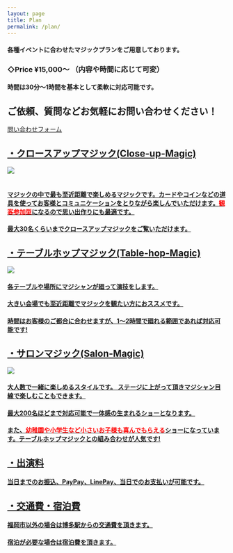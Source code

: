 ```yaml
---
layout: page
title: Plan
permalink: /plan/
---
```


#### 各種イベントに合わせたマジックプランをご用意しております。
### **◇Price ¥15,000〜** （内容や時間に応じて可変）
#### 時間は30分〜1時間を基本として柔軟に対応可能です。
## ご依頼、質問などお気軽にお問い合わせください！
<a href="https://docs.google.com/forms/d/e/1FAIpQLSczOn9ij_jjLe-g-M388obvXedEwFoD92fltsy7Amn8VyjsVA/viewform?usp=sf_link" class="btn-animation-02" target="blank"><span>問い合わせフォーム<span>
<br>

## **・クロースアップマジック(Close-up-Magic)**
<img class="close-up" src="../images/S__58105867.jpg"><br>
<br>

#### マジックの中で最も至近距離で楽しめるマジックです。カードやコインなどの道具を使ってお客様とコミュニケーションをとりながら楽しんでいただけます。<span style="color: red; ">観客参加型</span>になるので思い出作りにも最適です。
#### 最大30名くらいまでクロースアップマジックをご覧いただけます。

## **・テーブルホップマジック(Table-hop-Magic)**
<img class="close-up" src="../images/Tablehopimg.png">
<br>

#### 各テーブルや場所にマジシャンが廻って演技をします。
#### 大きい会場でも**至近距離**でマジックを観たい方におススメです。
#### 時間はお客様のご都合に合わせますが、1〜2時間で廻れる範囲であれば対応可能です!

## **・サロンマジック(Salon-Magic)**
<img class="close-up2" src="../images/salon2.jpg"><br>

#### 大人数で一緒に楽しめるスタイルです。 ステージに上がって頂きマジシャン目線で楽しむこともできます。
#### 最大200名ほどまで対応可能で一体感の生まれるショーとなります。
#### また、<span style="color: red; ">幼稚園や小学生など小さいお子様も喜んでもらえる</span>ショーになっています。テーブルホップマジックとの組み合わせが人気です!<br>

## **・出演料**
#### 当日までのお振込、PayPay、LinePay、当日でのお支払いが可能です。

## **・交通費・宿泊費**
#### 福岡市以外の場合は博多駅からの交通費を頂きます。
#### 宿泊が必要な場合は宿泊費を頂きます。

